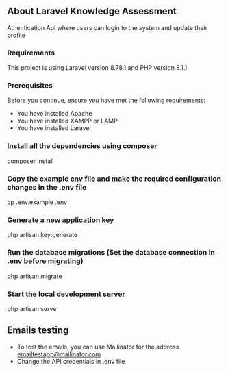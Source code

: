 ## About Laravel Knowledge Assessment

Athentication Api where users can login to the system and update their profile

### Requirements 
This project is using Laravel version 8.78.1 and PHP version 8.1.1

### Prerequisites

Before you continue, ensure you have met the following requirements:

* You have installed Apache
* You have installed XAMPP or LAMP
* You have installed Laravel

### Install all the dependencies using composer
composer install

### Copy the example env file and make the required configuration changes in the .env file
cp .env.example .env

### Generate a new application key
php artisan key:generate

### Run the database migrations (Set the database connection in .env before migrating)
php artisan migrate

### Start the local development server
php artisan serve

## Emails testing
* To test the emails, you can use Mailinator for the address emailtestapp@mailinator.com 
* Change the API credentials in .env file
